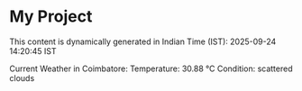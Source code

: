 # My Project

This content is dynamically generated in Indian Time (IST): 2025-09-24 14:20:45 IST


Current Weather in Coimbatore:
Temperature: 30.88 °C
Condition: scattered clouds
